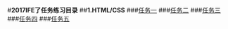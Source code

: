 #**2017IFE了任务练习目录**
##**1.HTML/CSS**
###[任务一](https://hxvin.github.io/IFE-/2017IFE1.1.html)
###[任务二](https://hxvin.github.io/IFE-/IFE1.2/IFE1.2.htm)
###[任务三](https://hxvin.github.io/IFE-/IFE1.32/IFE1.32.html)
###[任务四](https://hxvin.github.io/IFE-/IFE1.4/IFE1.4.html)
###[任务五](https://hxvin.github.io/IFE-/IFE1.5/IFE1.5.htm)

